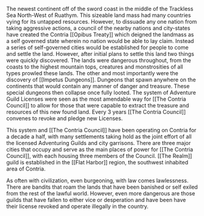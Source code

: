 The newest continent off of the sword coast in the middle of the Trackless Sea North-West of Ruathym. This sizeable land mass had many countries vying for its untapped resources. However, to dissuade any one nation from taking aggressive actions, a council of the nearby nations and city-states have created the Contria [[Opibus Treaty]] which deigned the landmass as a self governed state wherein no nation would be able to lay claim. Instead a series of self-governed cities would be established for people to come and settle the land. However, after initial plans to settle this land two things were quickly discovered. The lands were dangerous throughout, from the coasts to the highest mountain tops, creatures and monstrosities of all types prowled these lands. The other and most importantly were the discovery of [[Impetus Dungeons]]. Dungeons that spawn anywhere on the continents that would contain any manner of danger and treasure. These special dungeons then collapse once fully looted. The system of Adventure Guild Licenses were seen as the most amendable way for [[The Contria Council]] to allow for those that were capable to extract the treasure and resources of this new found land. Every 3 years [[The Contria Council]] convenes to revoke and pledge new Licenses. 

This system and [[The Contria Council]] have been operating on Contria for a decade a half, with many settlements taking hold as the joint effort of all the licensed Adventuring Guilds and city garrisons. There are three major cities that occupy and serve as the main places of power for [[The Contria Council]], with each housing three members of the Council. [[The Realm]] guild is established in the [[Flat Harbor]] region, the southwest inhabited area of Contria. 

As often with civilization, even burgeoning, with law comes lawlessness. There are bandits that roam the lands that have been banished or self exiled from the rest of the lawful world. However, even more dangerous are those guilds that have fallen to either vice or desperation and have been have their license revoked and operate illegally in the country.  